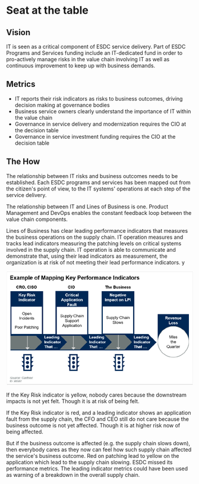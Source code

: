 # Seat at the table

## Vision

IT is seen as a critical component of ESDC service delivery.
Part of ESDC Programs and Services funding include an IT-dedicated fund in order to pro-actively manage risks in the value chain involving IT as well as continuous improvement to keep up with business demands.

## Metrics

- IT reports their risk indicators as risks to business outcomes, driving decision making at governance bodies
- Business service owners clearly understand the importance of IT within the value chain
- Governance in service delivery and modernization requires the CIO at the decision table
- Governance in service investment funding requires the CIO at the decision table

## The How

The relationship between IT risks and business outcomes needs to be established.
Each ESDC programs and services has been mapped out from the citizen's point of view, to the IT systems' operations at each step of the service delivery.

The relationship between IT and Lines of Business is one.
Product Management and DevOps enables the constant feedback loop between the value chain components.

Lines of Business has clear leading performance indicators that measures the business operations on the supply chain.
IT operation measures and tracks lead indicators measuring the patching levels on critical systems involved in the supply chain.
IT operation is able to communicate and demonstrate that, using their lead indicators as measurement, the organization is at risk of not meeting their lead performance indicators. y

![Example of mapping Key Performance Indicators](../../assets/images/example-KPI-LI.png)

If the Key Risk indicator is yellow, nobody cares because the downstream impacts is not yet felt.
Though it is at risk of being felt.

If the Key Risk indicator is red, and a leading indicator shows an application fault from the supply chain, the CFO and CEO still do not care because the business outcome is not yet affected.
Though it is at higher risk now of being affected.

But if the business outcome is affected (e.g. the supply chain slows down), then everybody cares as they now can feel how such supply chain affected the service's business outcome.
Red on patching lead to yellow on the application which lead to the supply chain slowing.
ESDC missed its performance metrics.
The leading indicator metrics could have been used as warning of a breakdown in the overall supply chain.
